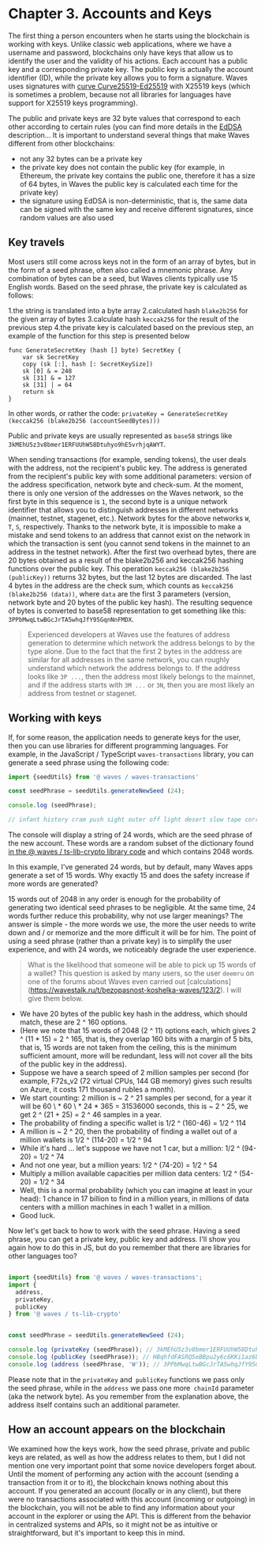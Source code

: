 # Chapter 3. Accounts and Keys

The first thing a person encounters when he starts using the blockchain is working with keys. Unlike classic web applications, where we have a username and password, blockchains only have keys that allow us to identify the user and the validity of his actions.
Each account has a public key and a corresponding private key. The public key is actually the account identifier (ID), while the private key allows you to form a signature. Waves uses signatures with [curve Curve25519-Ed25519](https://en.wikipedia.org/wiki/EdDSA#Ed25519) with X25519 keys (which is sometimes a problem, because not all libraries for languages ​​have support for X25519 keys programming).

The public and private keys are 32 byte values ​​that correspond to each other according to certain rules (you can find more details in the [EdDSA](https://blog.filippo.io/using-ed25519-keys-for-encryption/) description... It is important to understand several things that make Waves different from other blockchains:

- not any 32 bytes can be a private key
- the private key does not contain the public key (for example, in Ethereum, the private key contains the public one, therefore it has a size of 64 bytes, in Waves the public key is calculated each time for the private key)
- the signature using EdDSA is non-deterministic, that is, the same data can be signed with the same key and receive different signatures, since random values ​​are also used

## Key travels

Most users still come across keys not in the form of an array of bytes, but in the form of a seed phrase, often also called a mnemonic phrase. Any combination of bytes can be a seed, but Waves clients typically use 15 English words. Based on the seed phrase, the private key is calculated as follows:

1.the string is translated into a byte array
2.calculated hash `blake2b256` for the given array of bytes
3.calculate hash `keccak256` for the result of the previous step
4.the private key is calculated based on the previous step, an example of the function for this step is presented below

```, go
func GenerateSecretKey (hash [] byte) SecretKey {
    var sk SecretKey
    copy (sk [:], hash [: SecretKeySize])
    sk [0] & = 248
    sk [31] & = 127
    sk [31] | = 64
    return sk
}

```

In other words, or rather the code:
`privateKey = GenerateSecretKey (keccak256 (blake2b256 (accountSeedBytes)))`

Public and private keys are usually represented as `base58` strings like` 3kMEhU5z3v8bmer1ERFUUhW58Dtuhyo9hE5vrhjqAWYT`.

When sending transactions (for example, sending tokens), the user deals with the address, not the recipient's public key. The address is generated from the recipient's public key with some additional parameters: version of the address specification, network byte and check-sum. At the moment, there is only one version of the addresses on the Waves network, so the first byte in this sequence is `1`, the second byte is a unique network identifier that allows you to distinguish addresses in different networks (mainnet, testnet, stagenet, etc.). Network bytes for the above networks `W`,` T`, `S`, respectively. Thanks to the network byte, it is impossible to make a mistake and send tokens to an address that cannot exist on the network in which the transaction is sent (you cannot send tokens in the mainnet to an address in the testnet network). After the first two overhead bytes, there are 20 bytes obtained as a result of the blake2b256 and keccak256 hashing functions over the public key. This operation `keccak256 (blake2b256 (publicKey))` returns 32 bytes, but the last 12 bytes are discarded. The last 4 bytes in the address are the check sum, which counts as `keccak256 (blake2b256 (data))`, where `data` are the first 3 parameters (version, network byte and 20 bytes of the public key hash). The resulting sequence of bytes is converted to base58 representation to get something like this: `3PPbMwqLtwBGcJrTA5whqJfY95GqnNnFMDX`.

> Experienced developers at Waves use the features of address generation to determine which network the address belongs to by the type alone. Due to the fact that the first 2 bytes in the address are similar for all addresses in the same network, you can roughly understand which network the address belongs to. If the address looks like `3P ...`, then the address most likely belongs to the mainnet, and if the address starts with `3M ...` or `3N`, then you are most likely an address from testnet or stagenet.

## Working with keys

If, for some reason, the application needs to generate keys for the user, then you can use libraries for different programming languages. For example, in the JavaScript / TypeScript `waves-transactions` library, you can generate a seed phrase using the following code:

```js
import {seedUtils} from '@ waves / waves-transactions'

const seedPhrase = seedUtils.generateNewSeed (24);

console.log (seedPhrase);

// infant history cram push sight outer off light desert slow tape correct chuckle chat mechanic jacket camp guide need scale twelve else hard cement
```

The console will display a string of 24 words, which are the seed phrase of the new account. These words are a random subset of the dictionary found [in the @ waves / ts-lib-crypto library code](https://github.com/wavesplatform/ts-lib-crypto/blob/master/src/crypto/seed-words-list.ts) and which contains 2048 words.

In this example, I've generated 24 words, but by default, many Waves apps generate a set of 15 words. Why exactly 15 and does the safety increase if more words are generated?

15 words out of 2048 in any order is enough for the probability of generating two identical seed phrases to be negligible. At the same time, 24 words further reduce this probability, why not use larger meanings? The answer is simple - the more words we use, the more the user needs to write down and / or memorize and the more difficult it will be for him. The point of using a seed phrase (rather than a private key) is to simplify the user experience, and with 24 words, we noticeably degrade the user experience.

> What is the likelihood that someone will be able to pick up 15 words of a wallet? This question is asked by many users, so the user `deemru` on one of the forums about Waves even carried out [calculations] (https://wavestalk.ru/t/bezopasnost-koshelka-waves/123/2). I will give them below.

- We have 20 bytes of the public key hash in the address, which should match, these are 2 ^ 160 options.
- (Here we note that 15 words of 2048 (2 ^ 11) options each, which gives 2 ^ (11 * 15) = 2 ^ 165, that is, they overlap 160 bits with a margin of 5 bits, that is, 15 words are not taken from the ceiling, this is the minimum sufficient amount, more will be redundant, less will not cover all the bits of the public key in the address).
- Suppose we have a search speed of 2 million samples per second (for example, F72s_v2 (72 virtual CPUs, 144 GB memory) gives such results on Azure, it costs 171 thousand rubles a month).
- We start counting: 2 million is ~ 2 ^ 21 samples per second, for a year it will be 60 \ * 60 \ * 24 * 365 = 31536000 seconds, this is ~ 2 ^ 25, we get 2 ^ (21 + 25) = 2 ^ 46 samples in a year.
- The probability of finding a specific wallet is 1/2 ^ (160-46) = 1/2 ^ 114
- A million is ~ 2 ^ 20, then the probability of finding a wallet out of a million wallets is 1/2 ^ (114-20) = 1/2 ^ 94
- While it's hard ... let's suppose we have not 1 car, but a million: 1/2 ^ (94-20) = 1/2 ^ 74
- And not one year, but a million years: 1/2 ^ (74-20) = 1/2 ^ 54
- Multiply a million available capacities per million data centers: 1/2 ^ (54-20) = 1/2 ^ 34
- Well, this is a normal probability (which you can imagine at least in your head): 1 chance in 17 billion to find in a million years, in millions of data centers with a million machines in each 1 wallet in a million.
- Good luck.

Now let's get back to how to work with the seed phrase. Having a seed phrase, you can get a private key, public key and address. I'll show you again how to do this in JS, but do you remember that there are libraries for other languages ​​too?

```js

import {seedUtils} from '@ waves / waves-transactions';
import {
  address,
  privateKey,
  publicKey
} from '@ waves / ts-lib-crypto'


const seedPhrase = seedUtils.generateNewSeed (24);

console.log (privateKey (seedPhrase)); // 3kMEhU5z3v8bmer1ERFUUhW58Dtuhyo9hE5vrhjqAWYT
console.log (publicKey (seedPhrase)); // HBqhfdFASRQ5eBBpu2y6c6KKi1az6bMx8v1JxX4iW1Q8
console.log (address (seedPhrase, 'W')); // 3PPbMwqLtwBGcJrTA5whqJfY95GqnNnFMDX
```

Please note that in the `privateKey` and` publicKey` functions we pass only the seed phrase, while in the `address` we pass one more` chainId` parameter (aka the network byte). As you remember from the explanation above, the address itself contains such an additional parameter.

## How an account appears on the blockchain

We examined how the keys work, how the seed phrase, private and public keys are related, as well as how the address relates to them, but I did not mention one very important point that some novice developers forget about. Until the moment of performing any action with the account (sending a transaction from it or to it), the blockchain knows nothing about this account. If you generated an account (locally or in any client), but there were no transactions associated with this account (incoming or outgoing) in the blockchain, you will not be able to find any information about your account in the explorer or using the API. This is different from the behavior in centralized systems and APIs, so it might not be as intuitive or straightforward, but it's important to keep this in mind.